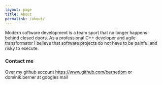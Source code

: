 ```yaml
---
layout: page
title: About
permalink: /about/
---
```


Modern software development is a team sport that no longer happens behind closed doors. As a professional C++ developer and agile transformator I believe that software projects do not have to be painful and risky to execute. 


### Contact me

Over my github account https://www.github.com/bernedom or dominik.berner at googles mail 